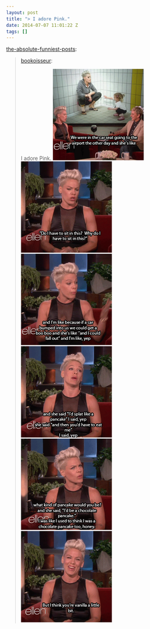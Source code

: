 ```yaml
---
layout: post
title: "> I adore Pink."
date: 2014-07-07 11:01:22 Z
tags: []
---
```

[the-absolute-funniest-posts](http://funniest.1000notes.com/post/67526264201/bookoisseur-i-adore-pink):

> [bookoisseur](http://bookoisseur.tumblr.com/post/62059533312/i-fucking-adore-pink):
> 
> I adore Pink.
![](/media/2014/07/91037833105_0.gif)
![](/media/2014/07/91037833105_1.gif)
![](/media/2014/07/91037833105_2.gif)
![](/media/2014/07/91037833105_3.gif)
![](/media/2014/07/91037833105_4.gif)
![](/media/2014/07/91037833105_5.gif)

